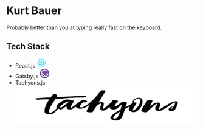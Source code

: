 # Kurt Bauer

Probably better than you at typing really fast on the keyboard.

## Tech Stack
- React.js <img src="src/assets/logos/React.js_logo-512.png" height="25px" width="25px" />
- Gatsby.js <img src="src/assets/logos/gatsby-logo.png" height="25px" width="25px" />
- Tachyons.js <img src="src/assets/logos/tachyonsLogo.png" height="100px" width="500px" />